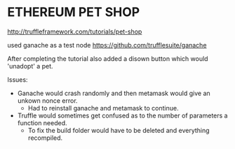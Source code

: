 # ETHEREUM PET SHOP

http://truffleframework.com/tutorials/pet-shop

used ganache as a test node
https://github.com/trufflesuite/ganache

After completing the tutorial also added a disown button which would 'unadopt' a pet.

Issues:
- Ganache would crash randomly and then metamask would give an unkown nonce error.
  - Had to reinstall ganache and metamask to continue.
- Truffle would sometimes get confused as to the number of parameters a function needed.  
  - To fix the build folder would have to be deleted and everything recompiled.
